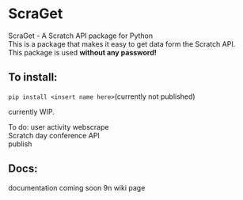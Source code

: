 # ScraGet
ScraGet - A Scratch API package for Python<br>
This is a package that makes it easy to get data form the Scratch API.<br>
This package is used **without any password!**<br>

## To install:<br>
`pip install <insert name here>`(currently not published)<br>


currently WIP.

To do:
user activity webscrape <br>
Scratch day conference API <br>
publish

## Docs:
documentation coming soon 9n wiki page


